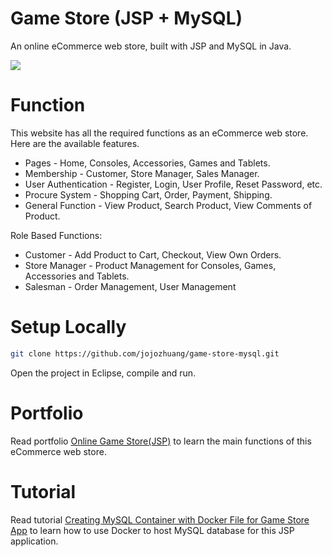 # Game Store (JSP + MySQL)
An online eCommerce web store, built with JSP and MySQL in Java.

<kbd><img src="/public/consoles.png"></kbd>

# Function
This website has all the required functions as an eCommerce web store. Here are the available features.
* Pages - Home, Consoles, Accessories, Games and Tablets.
* Membership - Customer, Store Manager, Sales Manager.
* User Authentication - Register, Login, User Profile, Reset Password, etc.
* Procure System - Shopping Cart, Order, Payment, Shipping.
* General Function - View Product, Search Product, View Comments of Product.

Role Based Functions:
* Customer - Add Product to Cart, Checkout, View Own Orders.
* Store Manager - Product Management for Consoles, Games, Accessories and Tablets.
* Salesman - Order Management, User Management

# Setup Locally
```bash
git clone https://github.com/jojozhuang/game-store-mysql.git
```
Open the project in Eclipse, compile and run.

# Portfolio
Read portfolio [Online Game Store(JSP)](https://jojozhuang.github.io/portfolio/game-store-jsp/) to learn the main functions of this eCommerce web store.

# Tutorial
Read tutorial [Creating MySQL Container with Docker File for Game Store App](https://jojozhuang.github.io/programming/creating-mysql-container-with-docker-file-for-game-store-app) to learn how to use Docker to host MySQL database for this JSP application.
